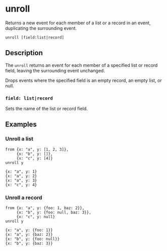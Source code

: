 # unroll

Returns a new event for each member of a list or a record in an event,
duplicating the surrounding event.

```tql
unroll [field:list|record]
```

## Description

The `unroll` returns an event for each member of a specified list or record
field, leaving the surrounding event unchanged.

Drops events where the specified field is an empty record, an empty list, or
null.

### `field: list|record`

Sets the name of the list or record field.

## Examples

### Unroll a list

```tql
from {x: "a", y: [1, 2, 3]},
     {x: "b", y: []},
     {x: "c", y: [4]}
unroll y
```

```tql
{x: "a", y: 1}
{x: "a", y: 2}
{x: "a", y: 3}
{x: "c", y: 4}
```

### Unroll a record

```tql
from {x: "a", y: {foo: 1, baz: 2}},
     {x: "b", y: {foo: null, baz: 3}},
     {x: "c", y: null}
unroll y
```

```tql
{x: "a", y: {foo: 1}}
{x: "a", y: {baz: 2}}
{x: "b", y: {foo: null}}
{x: "b", y: {baz: 3}}
```
